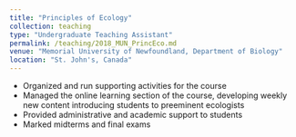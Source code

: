 ```yaml
---
title: "Principles of Ecology"
collection: teaching
type: "Undergraduate Teaching Assistant"
permalink: /teaching/2018_MUN_PrincEco.md
venue: "Memorial University of Newfoundland, Department of Biology"
location: "St. John's, Canada"
---
```


- Organized and run supporting activities for the course
- Managed the online learning section of the course, developing weekly new content introducing students to preeminent ecologists
- Provided administrative and academic support to students
- Marked midterms and final exams
